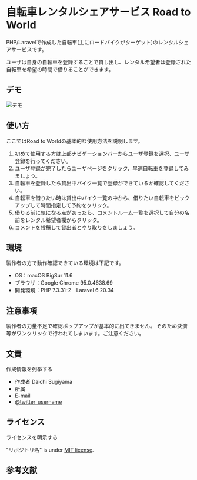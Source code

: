 # 自転車レンタルシェアサービス Road to World

PHP/Laravelで作成した自転車(主にロードバイクがターゲット)のレンタルシェアサービスです。

ユーザは自身の自転車を登録することで貸し出し、レンタル希望者は登録された自転車を希望の時間で借りることができます。

## デモ

![デモ](https://image-url.gif)


## 使い方

ここではRoad to Worldの基本的な使用方法を説明します。

1. 初めて使用する方は上部ナビゲーションバーからユーザ登録を選択、ユーザ登録を行ってください。
2. ユーザ登録が完了したらユーザページをクリック、早速自転車を登録してみましょう。
3. 自転車を登録したら貸出中バイク一覧で登録ができているか確認してください。
4. 自転車を借りたい時は貸出中バイク一覧の中から、借りたい自転車をピックアップして時間指定して予約をクリック。
5. 借りる前に気になる点があったら、コメントルーム一覧を選択して自分の名前をレンタル希望者欄からクリック。
6. コメントを投稿して貸出者とやり取りをしましょう。


## 環境

製作者の方で動作確認できている環境は下記です。

* OS：macOS BigSur 11.6
* ブラウザ：Google Chrome 95.0.4638.69
* 開発環境：PHP 7.3.31-2　Laravel 6.20.34

## 注意事項

製作者の力量不足で確認ポップアップが基本的に出てきません。
そのため決済等がワンクリックで行われてしまいます。ご注意ください。


## 文責

作成情報を列挙する

* 作成者 Daichi Sugiyama
* 所属
* E-mail 
* [@twitter_username](https://twitter.com/twitter_username)


## ライセンス

ライセンスを明示する

"リポジトリ名" is under [MIT license](https://en.wikipedia.org/wiki/MIT_License).


## 参考文献